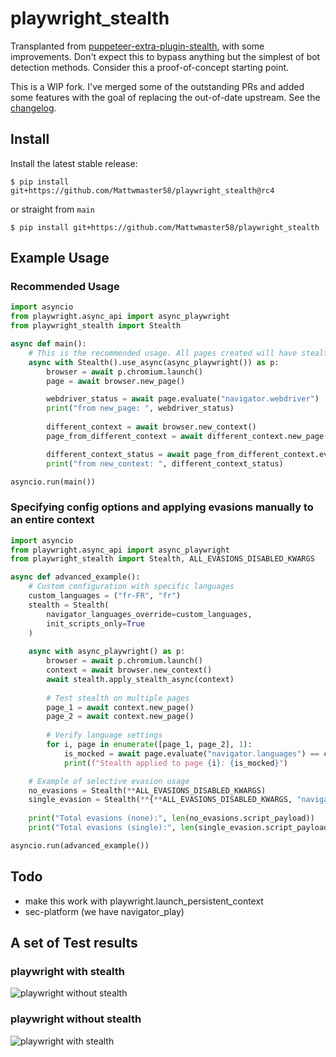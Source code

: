 # playwright_stealth

Transplanted from [puppeteer-extra-plugin-stealth](https://github.com/berstend/puppeteer-extra/tree/master/packages/puppeteer-extra-plugin-stealth), with some improvements. Don't expect this to bypass anything but the simplest of bot detection methods. Consider this a proof-of-concept starting point.

This is a WIP fork. I've merged some of the outstanding PRs and added some features with the goal of replacing the out-of-date upstream. See the [changelog](./README.md).

## Install

Install the latest stable release:
```
$ pip install git+https://github.com/Mattwmaster58/playwright_stealth@rc4
```
or straight from `main`
```
$ pip install git+https://github.com/Mattwmaster58/playwright_stealth
```

## Example Usage

### Recommended Usage
```python
import asyncio
from playwright.async_api import async_playwright
from playwright_stealth import Stealth

async def main():
    # This is the recommended usage. All pages created will have stealth applied:
    async with Stealth().use_async(async_playwright()) as p:
        browser = await p.chromium.launch()
        page = await browser.new_page()

        webdriver_status = await page.evaluate("navigator.webdriver")
        print("from new_page: ", webdriver_status)
        
        different_context = await browser.new_context()
        page_from_different_context = await different_context.new_page()

        different_context_status = await page_from_different_context.evaluate("navigator.webdriver")
        print("from new_context: ", different_context_status)

asyncio.run(main())
```

### Specifying config options and applying evasions manually to an entire context
```python
import asyncio
from playwright.async_api import async_playwright
from playwright_stealth import Stealth, ALL_EVASIONS_DISABLED_KWARGS

async def advanced_example():
    # Custom configuration with specific languages
    custom_languages = ("fr-FR", "fr")
    stealth = Stealth(
        navigator_languages_override=custom_languages,
        init_scripts_only=True
    )
    
    async with async_playwright() as p:
        browser = await p.chromium.launch()
        context = await browser.new_context()
        await stealth.apply_stealth_async(context)
        
        # Test stealth on multiple pages
        page_1 = await context.new_page()
        page_2 = await context.new_page()
        
        # Verify language settings
        for i, page in enumerate([page_1, page_2], 1):
            is_mocked = await page.evaluate("navigator.languages") == custom_languages
            print(f"Stealth applied to page {i}: {is_mocked}")

    # Example of selective evasion usage
    no_evasions = Stealth(**ALL_EVASIONS_DISABLED_KWARGS)
    single_evasion = Stealth(**{**ALL_EVASIONS_DISABLED_KWARGS, "navigator_webdriver": True})
    
    print("Total evasions (none):", len(no_evasions.script_payload))
    print("Total evasions (single):", len(single_evasion.script_payload))

asyncio.run(advanced_example())
```

## Todo
 - make this work with playwright.launch_persistent_context
 - sec-platform (we have navigator_play)

## A set of Test results

### playwright with stealth

![playwright without stealth](./images/example_with_stealth.png)

### playwright without stealth

![playwright with stealth](./images/example_without_stealth.png)
